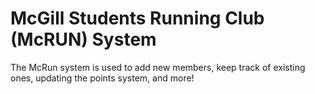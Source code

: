 # McGill Students Running Club (McRUN) System
The McRun system is used to add new members, keep track of existing ones, updating the points system, and more!